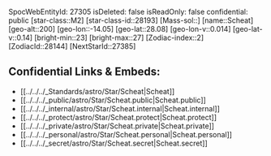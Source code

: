 ﻿---
location: [28.08,14.05,200]
type: Star
tags:
- astro/Star

---
SpocWebEntityId: 27305
isDeleted: false
isReadOnly: false
confidential: public
[star-class::M2]
[star-class-id::28193]
[Mass-sol::]
[name::Scheat]
[geo-alt::200]
[geo-lon::-14.05]
[geo-lat::28.08]
[geo-lon-v::0.014]
[geo-lat-v::0.14]
[bright-min::23]
[bright-max::27]
[Zodiac-index::2]
[ZodiacId::28144]
[NextStarId::27385]



## Confidential Links & Embeds: 
- [[../../../_Standards/astro/Star/Scheat|Scheat]] 
- [[../../../_public/astro/Star/Scheat.public|Scheat.public]] 
- [[../../../_internal/astro/Star/Scheat.internal|Scheat.internal]] 
- [[../../../_protect/astro/Star/Scheat.protect|Scheat.protect]] 
- [[../../../_private/astro/Star/Scheat.private|Scheat.private]] 
- [[../../../_personal/astro/Star/Scheat.personal|Scheat.personal]] 
- [[../../../_secret/astro/Star/Scheat.secret|Scheat.secret]] 
